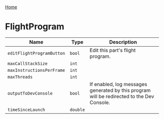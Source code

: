 [Home](https://wnp78.github.io/Sr2Xml/)

# FlightProgram


|Name|Type|Description|
|--|--|--|
|`editFlightProgramButton`|`bool`|Edit this part's flight program.|
|`maxCallStackSize`|`int`||
|`maxInstructionsPerFrame`|`int`||
|`maxThreads`|`int`||
|`outputToDevConsole`|`bool`|If enabled, log messages generated by this program will be redirected to the Dev Console.|
|`timeSinceLaunch`|`double`||


